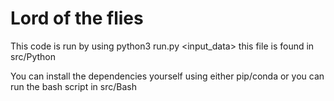 # Lord of the flies

This code is run by using  python3 run.py <input_data> 
this file is found in src/Python

You can install the dependencies yourself using either pip/conda or you can run the bash script in src/Bash
